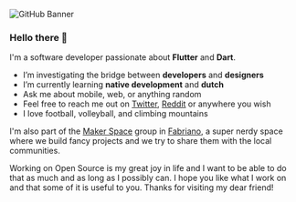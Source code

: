 ![GitHub Banner](https://github.com/Azzeccagarbugli/Azzeccagarbugli/assets/16477661/35c1eb52-fca4-4e13-89e2-b9f936b30668)

### Hello there 👋

I'm a software developer passionate about **Flutter** and **Dart**.

- I’m investigating the bridge between **developers** and **designers**
- I’m currently learning **native development** and **dutch**
- Ask me about mobile, web, or anything random
- Feel free to reach me out on [Twitter](https://twitter.com/francescocops), [Reddit](https://www.reddit.com/user/azzecca-garbugli) or anywhere you wish
- I love football, volleyball, and climbing mountains

I'm also part of the [Maker Space](https://pdp.linux.it/makerspace/) group in [Fabriano](https://en.wikipedia.org/wiki/Fabriano), a super nerdy space where we build fancy projects and we try to share them with the local communities.

Working on Open Source is my great joy in life and I want to be able to do that as much and as long as I possibly can. I hope you like what I work on and that some of it is useful to you. Thanks for visiting my dear friend!
